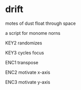 # drift
motes of dust float through space 

a script for monome norns

KEY2 randomizes

KEY3 cycles focus

ENC1 transpose

ENC2 motivate x-axis

ENC3 motivate y-axis
